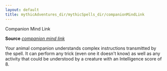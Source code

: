 ```yaml
---
layout: default
title: mythicAdventures_dir/mythicSpells_dir/companionMindLink
---
```

Companion Mind Link

**Source** [_companion mind link_](../ultimateCombat_dir/spells_dir/companionMindLink#_companion-mind-link)

Your animal companion understands complex instructions transmitted by the spell. It can perform any trick (even one it doesn't know) as well as any activity that could be understood by a creature with an Intelligence score of 8.

